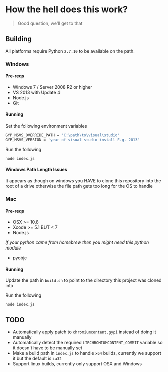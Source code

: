 # How the hell does this work?

> Good question, we'll get to that

## Building

All platforms require Python `2.7.10` to be available on the path.

### Windows

#### Pre-reqs
* Windows 7 / Server 2008 R2 or higher
* VS 2013 with Update 4
* Node.js
* Git

#### Running
Set the following environment variables

```bash
GYP_MSVS_OVERRIDE_PATH = 'C:\path\to\visual\studio'
GYP_MSVS_VERSION = 'year of visual studio install E.g. 2013'
```

Run the following

```
node index.js
```

#### Windows Path Length Issues
It appears as though on windows you HAVE to clone this repository into the root of a drive otherwise the file path gets too long for the OS to handle

### Mac

#### Pre-reqs
* OSX >= 10.8
* Xcode >= 5.1 BUT < 7
* Node.js

*If your python came from homebrew then you might need this python module*
* pyobjc

#### Running
Update the path in `build.sh` to point to the directory this project was cloned into

Run the following

```
node index.js
```

## TODO

* Automatically apply patch to `chromiumcontent.gypi` instead of doing it manually
* Automatically detect the required `LIBCHROMIUMCONTENT_COMMIT` variable so it doesn't have to be manually set
* Make a build path in `index.js` to handle `x64` builds, currently we support it but the default is `ia32`
* Support linux builds, currently only support OSX and Windows
